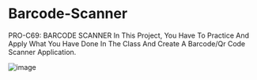 # Barcode-Scanner

PRO-C69: BARCODE SCANNER
In This Project, You Have To Practice And Apply What You Have Done In The Class And Create A Barcode/Qr Code Scanner Application.


![image](https://user-images.githubusercontent.com/72172315/141053767-b24644c1-a15d-4018-9330-5c3f2c9fc9fe.png)
